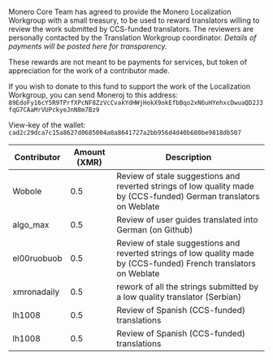 Monero Core Team has agreed to provide the Monero Localization Workgroup with a small treasury, to be used to reward translators willing to review the work submitted by CCS-funded translators. The reviewers are personally contacted by the Translation Workgroup coordinator. *Details of payments will be posted here for transparency.*

These rewards are not meant to be payments for services, but token of appreciation for the work of a contributor made.

If you wish to donate to this fund to support the work of the Localization Workgroup, you can send Moneroj to this address:  
`89EdoFy16cY5R9TPrfXPcNF8ZzVcCvakYdHWjHokX9okEfbBqo2xN6uHYehxcDwuaQD2J3fqG7CAaMrVUPckyeJnN8m7Bz9`

View-key of the wallet: `cad2c29dca7c15a8627d0685004a0a8641727a2bb956d4d40b680be9818db507`

| Contributor  | Amount (XMR)  | Description |
|---|---|---|
| Wobole | 0.5 | Review of stale suggestions and reverted strings of low quality made by (CCS-funded) German translators on Weblate  |
| algo_max | 0.5 | Review of user guides translated into German (on Github) |
| el00ruobuob | 0.5 | Review of stale suggestions and reverted strings of low quality made by (CCS-funded) French translators on Weblate |
| xmronadaily| 0.5 | rework of all the strings submitted by a low quality translator (Serbian) |
| lh1008 | 0.5 | Review of Spanish (CCS-funded) translations |
| lh1008 | 0.5 | Review of Spanish (CCS-funded) translations |
